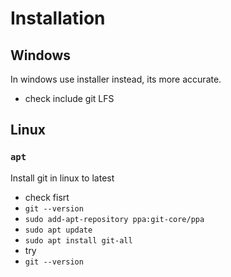 # Installation

## Windows

In windows use installer instead, its more accurate.

- check include git LFS

## Linux

### `apt`

Install git in linux to latest

- check fisrt
- `git --version`
- `sudo add-apt-repository ppa:git-core/ppa`
- `sudo apt update`
- `sudo apt install git-all`
- try
- `git --version`

